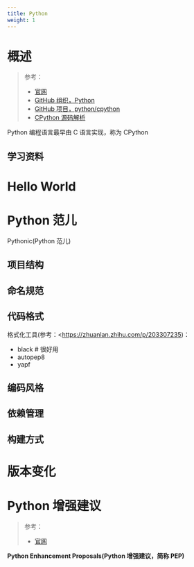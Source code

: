 ```yaml
---
title: Python
weight: 1
---
```


# 概述

> 参考：
> 
> - [官网](https://www.python.org/)
> - [GitHub 组织，Python](https://github.com/python)
> - [GitHub 项目，python/cpython](https://github.com/python/cpython)
> - [CPython 源码解析](https://realpython.com/cpython-source-code-guide)

Python 编程语言最早由 C 语言实现，称为 CPython

## 学习资料

# Hello World


# Python 范儿

Pythonic(Python 范儿)

## 项目结构

## 命名规范

## 代码格式

格式化工具(参考：<https://zhuanlan.zhihu.com/p/203307235)：

- black # 很好用
- autopep8
- yapf

## 编码风格

## 依赖管理

## 构建方式

# 版本变化

# Python 增强建议

> 参考：
> 
> - [官网](https://peps.python.org/)

**Python Enhancement Proposals(Python 增强建议，简称 PEP)** 